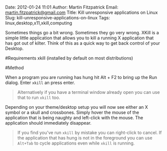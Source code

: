 Date: 2012-01-24 11:01
Author: Martin Fitzpatrick
Email: martin.fitzpatrick@gmail.com
Title: Kill unresponsive applications on Linux
Slug: kill-unresponsive-applications-on-linux
Tags: linux,desktop,x11,xkill,computing

Sometimes things go a bit wrong. Sometimes they go very wrong. XKill is a simple little application that allows you to kill a running X application that has got out of kilter. Think of this as a quick way to get back control of your Desktop.

<!-- PELICAN_END_SUMMARY -->



#Requirements
xkill (installed by default on most distributions)

#Method

When a program you are running has hung hit Alt + F2 to bring up the Run dialog.  Enter `xkill` an press enter.


>Alternatively if you have a terminal window already open you can use that to run `xkill` too.


Depending on your theme/desktop setup you will now see either an X symbol or a skull and crossbones. Simply hover the mouse of the application that is being naughty and left-click with the mouse. The application should immediately disappear. 


>If you find you've run `xkill` by mistake you can right-click to cancel. If the application that has hung is not in the foreground you can use `Alt+Tab` to cycle applications even while `xkill` is running.






